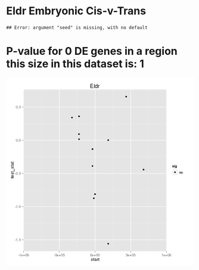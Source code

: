 Eldr Embryonic Cis-v-Trans
========================================================




```
## Error: argument "seed" is missing, with no default
```

# P-value for 0 DE genes in a region this size in this dataset is: 1 

![plot of chunk overlap_image](figure/Eldr/Embryonic/overlap_image.png) 


